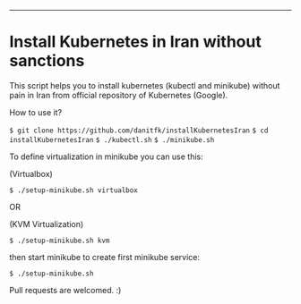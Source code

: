 ------
# Install Kubernetes in Iran without sanctions
This script helps you to install kubernetes (kubectl and minikube) without pain in Iran from official repository of Kubernetes (Google).

How to use it?

`$ git clone https://github.com/danitfk/installKubernetesIran`
`$ cd installKubernetesIran`
`$ ./kubectl.sh`
`$ ./minikube.sh`

To define virtualization in minikube you can use this:

(Virtualbox)

`$ ./setup-minikube.sh virtualbox`

OR

(KVM Virtualization)

`$ ./setup-minikube.sh kvm`

then start minikube to create first minikube service:

`$ ./setup-minikube.sh`

Pull requests are welcomed. :)
 
